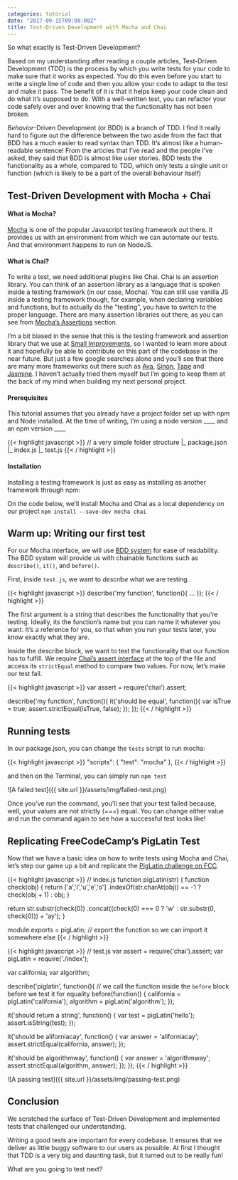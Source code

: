 ```yaml
---
categories: tutorial
date: "2017-09-15T09:00:00Z"
title: Test-Driven Development with Mocha and Chai
---
```


So what exactly is Test-Driven Development?

Based on my understanding after reading a couple articles, Test-Driven Development (TDD) is the process by which you write tests for your code to make sure that it works as expected. You do this even before you start to write a single line of code and then you allow your code to adapt to the test and make it pass. The benefit of it is that it helps keep your code clean and do what it’s supposed to do. With a well-written test, you can refactor your code safely over and over knowing that the functionality has not been broken.

*Behavior*-Driven Development (or BDD) is a branch of TDD. I find it really hard to figure out the difference between the two aside from the fact that BDD has a much easier to read syntax than TDD. It’s almost like a human-readable sentence! From the articles that I’ve read and the people I’ve asked, they said that BDD is almost like user stories. BDD tests the functionality as a whole, compared to TDD, which only tests a single unit or function (which is likely to be a part of the overall behaviour itself)

## Test-Driven Development with Mocha + Chai
#### What is Mocha?
[Mocha](http://mochajs.org/#installation) is one of the popular Javascript testing framework out there. It provides us with an environment from which we can automate our tests. And that environment happens to run on NodeJS.

#### What is Chai?
To write a test, we need additional plugins like Chai. Chai is an assertion library. You can think of an assertion library as a language that is spoken inside a testing framework (in our case, Mocha). You can still use vanilla JS inside a testing framework though, for example, when declaring variables and functions, but to actually do the “testing”, you have to switch to the proper language. There are many assertion libraries out there, as you can see from [Mocha’s Assertions](http://mochajs.org/#assertions) section.

I’m a bit biased in the sense that this is the testing framework and assertion library that we use at [Small Improvements](https://www.small-improvements.com/), so I wanted to learn more about it and hopefully be able to contribute on this part of the codebase in the near future. But just a few google searches alone and you’ll see that there are many more frameworks out there such as [Ava](https://github.com/avajs/ava), [Sinon](http://sinonjs.org/), [Tape](https://github.com/substack/tape) and [Jasmine](https://jasmine.github.io/). I haven’t actually tried them myself but I’m going to keep them at the back of my mind when building my next personal project.

#### Prerequisites
This tutorial assumes that you already have a project folder set up with npm and Node installed. At the time of writing, I’m using a node version ____ and an npm version ____

{{< highlight javascript >}}
// a very simple folder structure
|_ package.json
|_ index.js
|_ test.js
{{< / highlight >}}

#### Installation
Installing a testing framework is just as easy as installing as another framework through npm:

On the code below, we’ll install Mocha and Chai as a local dependency on our project
`npm install --save-dev mocha chai`


## Warm up: Writing our first test
For our Mocha interface, we will use [BDD system](http://mochajs.org/#interfaces) for ease of readability. The BDD system will provide us with chainable functions such as `describe()`, `it()`, and `before()`.

First, inside `test.js`, we want to *describe* what we are testing.

{{< highlight javascript >}}
describe('my function', function(){
  ...
});
{{< / highlight >}}

The first argument is a string that describes the functionality that you’re testing. Ideally, its the function’s name but you can name it whatever you want. It’s a reference for you, so that when you run your tests later, you know exactly what they are.

Inside the describe block, we want to test the functionality that our function has to fulfill. We require [Chai’s assert interface](http://chaijs.com/api/assert/) at the top of the file and access its `strictEqual` method to compare two values. For now, let’s make our test fail.

{{< highlight javascript >}}
var assert = require('chai').assert;

describe('my function', function(){
  it('should be equal', function(){
    var isTrue = true;
    assert.strictEqual(isTrue, false);
  });
});
{{< / highlight >}}

## Running tests
In our package.json, you can change the `tests` script to run mocha:

{{< highlight javascript >}}
"scripts": {
  "test": "mocha"
},
{{< / highlight >}}

and then on the Terminal, you can simply run `npm test`

![A failed test]({{ site.url }}/assets/img/failed-test.png)

Once you’ve run the command, you’ll see that your test failed because, well, your values are not strictly (===) equal. You can change either value and run the command again to see how a successful test looks like!


## Replicating FreeCodeCamp’s PigLatin Test
Now that we have a basic idea on how to write tests using Mocha and Chai, let’s step our game up a bit and replicate the [PigLatin challenge on FCC](https://www.freecodecamp.org/challenges/pig-latin).

{{< highlight javascript >}}
// index.js
function pigLatin(str) {
  function check(obj) {
    return ['a','i','u','e','o']
      .indexOf(str.charAt(obj)) == -1 ?
      check(obj + 1) : obj;
  }

  return str.substr(check(0))
    .concat((check(0) === 0 ? 'w' :
    str.substr(0, check(0))) + 'ay');
}

module.exports = pigLatin; // export the function so we can import it somewhere else
{{< / highlight >}}

{{< highlight javascript >}}
// test.js
var assert = require('chai').assert;
var pigLatin = require('./index');

var california;
var algorithm;

describe('piglatin', function(){
  // we call the function inside the `before` block before we test it for equality
  before(function() {
    california = pigLatin('california');
    algorithm = pigLatin('algorithm');
  });

  it('should return a string', function() {
    var test = pigLatin('hello');
    assert.isString(test);
  });

  it('should be aliforniacay', function() {
    var answer = 'aliforniacay';
    assert.strictEqual(california, answer);
  });

  it('should be algorithmway', function() {
    var answer = 'algorithmway';
    assert.strictEqual(algorithm, answer);
  });
});
{{< / highlight >}}

![A passing test]({{ site.url }}/assets/img/passing-test.png)

## Conclusion
We scratched the surface of Test-Driven Development and implemented tests that challenged our understanding.

Writing a good tests are important for every codebase. It ensures that we deliver as little buggy software to our users as possible. At first I thought that TDD is a very big and daunting task, but it turned out to be really fun!

What are you going to test next?
